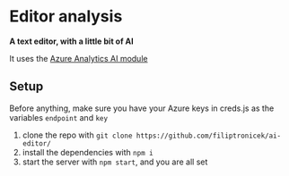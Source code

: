 # Editor analysis
**A text editor, with a little bit of AI**

It uses the [Azure Analytics AI module](https://azure.microsoft.com/en-us/services/cognitive-services/text-analytics/) 

## Setup
Before anything, make sure you have your Azure keys in creds.js as the variables ```endpoint``` and ```key```

1. clone the repo with ```git clone https://github.com/filiptronicek/ai-editor/```
2. install the dependencies with ```npm i```
3. start the server with ```npm start```, and you are all set
